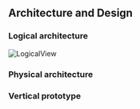
## Architecture and Design

### Logical architecture

![LogicalView](https://user-images.githubusercontent.com/49457042/161801718-99303192-b337-438c-a551-bef6cf23b733.png)


### Physical architecture




### Vertical prototype



